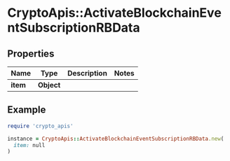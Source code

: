 # CryptoApis::ActivateBlockchainEventSubscriptionRBData

## Properties

| Name | Type | Description | Notes |
| ---- | ---- | ----------- | ----- |
| **item** | **Object** |  |  |

## Example

```ruby
require 'crypto_apis'

instance = CryptoApis::ActivateBlockchainEventSubscriptionRBData.new(
  item: null
)
```


